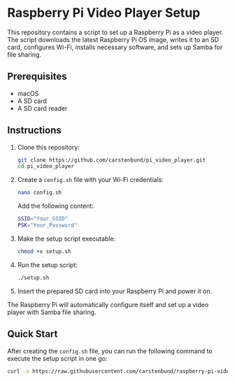 # Raspberry Pi Video Player Setup

This repository contains a script to set up a Raspberry Pi as a video player. The script downloads the latest Raspberry Pi OS image, writes it to an SD card, configures Wi-Fi, installs necessary software, and sets up Samba for file sharing.

## Prerequisites

- macOS
- A SD card
- A SD card reader

## Instructions

1. Clone this repository:

    ```bash
    git clone https://github.com/carstenbund/pi_video_player.git
    cd pi_video_player
    ```

2. Create a `config.sh` file with your Wi-Fi credentials:

    ```bash
    nano config.sh
    ```

    Add the following content:

    ```bash
    SSID="Your_SSID"
    PSK="Your_Password"
    ```

3. Make the setup script executable:

    ```bash
    chmod +x setup.sh
    ```

4. Run the setup script:

    ```bash
    ./setup.sh
    ```

5. Insert the prepared SD card into your Raspberry Pi and power it on.

The Raspberry Pi will automatically configure itself and set up a video player with Samba file sharing.

## Quick Start

After creating the `config.sh` file, you can run the following command to execute the setup script in one go:

```bash
curl -s https://raw.githubusercontent.com/carstenbund/raspberry-pi-video-player-setup/main/pi_video_player.sh | bash
